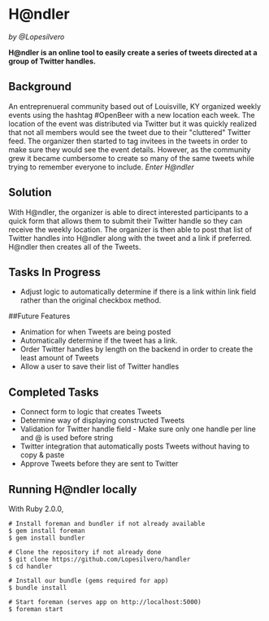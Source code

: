 # H@ndler
*by @Lopesilvero*

**H@ndler is an online tool to easily create a series of tweets directed at a group of Twitter handles.**


## Background

An entreprenueral community based out of Louisville, KY organized weekly events using the hashtag #OpenBeer with a new location each week. The location of the event was distributed via Twitter but it was quickly realized that not all members would see the tweet due to their "cluttered" Twitter feed. The organizer then started to tag invitees in the tweets in order to make sure they would see the event details. However, as the community grew it became cumbersome to create so many of the same tweets while trying to remember everyone to include. *Enter H@ndler*


## Solution

With H@ndler, the organizer is able to direct interested participants to a quick form that allows them to submit their Twitter handle so they can receive the weekly location. The organizer is then able to post that list of Twitter handles into H@ndler along with the tweet and a link if preferred. H@ndler then creates all of the Tweets. 


## Tasks In Progress

* Adjust logic to automatically determine if there is a link within link field rather than the original checkbox method.


##Future Features

* Animation for when Tweets are being posted
* Automatically determine if the tweet has a link.
* Order Twitter handles by length on the backend in order to create the least amount of Tweets
* Allow a user to save their list of Twitter handles

## Completed Tasks

* Connect form to logic that creates Tweets
* Determine way of displaying constructed Tweets
* Validation for Twitter handle field - Make sure only one handle per line and @ is used before string
* Twitter integration that automatically posts Tweets without having to copy & paste
* Approve Tweets before they are sent to Twitter

## Running H@ndler locally

With Ruby 2.0.0,

```shell
# Install foreman and bundler if not already available
$ gem install foreman
$ gem install bundler

# Clone the repository if not already done
$ git clone https://github.com/Lopesilvero/handler
$ cd handler

# Install our bundle (gems required for app)
$ bundle install

# Start foreman (serves app on http://localhost:5000)
$ foreman start
```